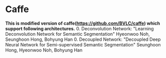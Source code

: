 # Caffe 
**This is modified version of caffe(https://github.com/BVLC/caffe) which support following architectures.**
  0. Deconvolution Network: "Learning Deconvolution Network for Semantic Segmentation" Hyeonwoo Noh, Seunghoon Hong, Bohyung Han
  0. Decoupled Network: "Decoupled Deep Neural Network for Semi-supervised Semantic Segmentation" Seunghoon Hong, Hyeonwoo Noh, Bohyung Han 

